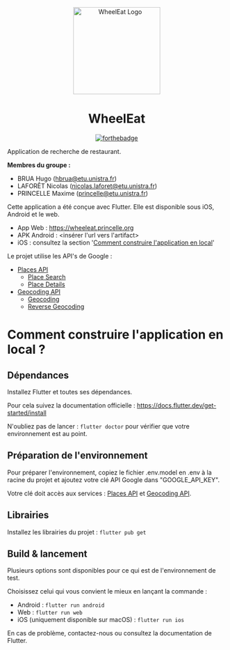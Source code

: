 <div align="center">
  <img src="https://git.unistra.fr/princelle/wheeleat/-/wikis/uploads/be9985cbc52f593b81bfa938b00b2b4d/wheeleat.png" alt="WheelEat Logo" width="200px" />

# WheelEat

[![forthebadge](https://forthebadge.com/images/badges/powered-by-black-magic.svg)](https://forthebadge.com)

</div>

Application de recherche de restaurant.

**Membres du groupe :**

* BRUA Hugo (hbrua@etu.unistra.fr)
* LAFORÊT Nicolas (nicolas.laforet@etu.unistra.fr)
* PRINCELLE Maxime (princelle@etu.unistra.fr)

Cette application a été conçue avec Flutter. Elle est disponible sous iOS, Android et le web.

- App Web : https://wheeleat.princelle.org
- APK Android : <insérer l'url vers l'artifact>
- iOS : consultez la section '[Comment construire l'application en local](#comment-construire-lapplication-en-local-)'

Le projet utilise les API's de Google : 
- [Places API](https://developers.google.com/maps/documentation/places/web-service/overview?hl=fr)
  - [Place Search](https://developers.google.com/maps/documentation/places/web-service/search?hl=fr)
  - [Place Details](https://developers.google.com/maps/documentation/places/web-service/details?hl=fr)
- [Geocoding API](https://developers.google.com/maps/documentation/geocoding/overview?hl=fr)
  - [Geocoding](https://developers.google.com/maps/documentation/geocoding/requests-geocoding?hl=fr)
  - [Reverse Geocoding](https://developers.google.com/maps/documentation/geocoding/requests-reverse-geocoding?hl=fr)

# Comment construire l'application en local ?

## Dépendances

Installez Flutter et toutes ses dépendances. 

Pour cela suivez la documentation officielle : https://docs.flutter.dev/get-started/install

N'oubliez pas de lancer : `flutter doctor` pour vérifier que votre environnement est au point.

## Préparation de l'environnement

Pour préparer l'environnement, copiez le fichier .env.model en .env à la racine du projet et ajoutez votre clé API Google dans "GOOGLE_API_KEY". 

Votre clé doit accès aux services : [Places API](https://developers.google.com/maps/documentation/places/web-service/overview?hl=fr) et [Geocoding API](https://developers.google.com/maps/documentation/geocoding/overview?hl=fr).

## Librairies

Installez les librairies du projet : `flutter pub get`

## Build & lancement

Plusieurs options sont disponibles pour ce qui est de l'environnement de test.

Choisissez celui qui vous convient le mieux en lançant la commande :
- Android : `flutter run android`
- Web : `flutter run web`
- iOS (uniquement disponible sur macOS) : `flutter run ios`

En cas de problème, contactez-nous ou consultez la documentation de Flutter.



